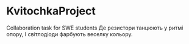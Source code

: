 # KvitochkaProject
Collaboration task for SWE students
Де резистори танцюють у ритмі опору,
І світлодіоди фарбують веселку кольору.
